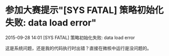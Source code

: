 # 参加大赛提示"[SYS FATAL] 策略初始化失败: data load error"

2015-09-28 14:01 [SYS FATAL] 策略初始化失败: data load error

这是系统问题，还是我的代码执行时出错？直接在微核中运行是没问题的。